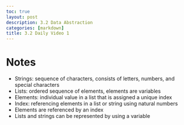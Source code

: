 ```yaml
---
toc: true
layout: post
description: 3.2 Data Abstraction
categories: [markdown]
title: 3.2 Daily Video 1 
---
```

 
# Notes
- Strings: sequence of characters, consists of letters, numbers, and special characters 
- Lists: ordered sequence of elements, elements are variables 
- Elements: individual value in a list that is assigned a unique index 
- Index: referencing elements in a list or string using natural numbers 
- Elements are referenced by an index 
- Lists and strings can be represented by using a variable 
